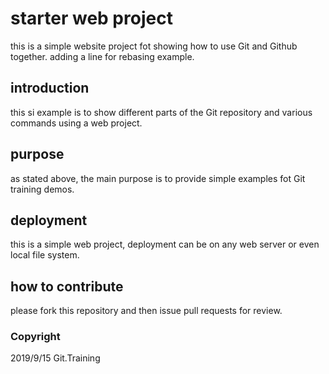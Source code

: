 # starter web project 

this is a simple website project fot showing how to use Git and Github together. adding a line for rebasing example.

## introduction

this si example is to show different parts of the Git repository and various commands using a web project.

## purpose

as stated above, the main purpose is to provide simple examples fot Git training demos.

## deployment

this is a simple web project, deployment can be on any web server or even local file system.

## how to contribute

please fork this repository and then issue pull requests for review.

### Copyright

2019/9/15 Git.Training